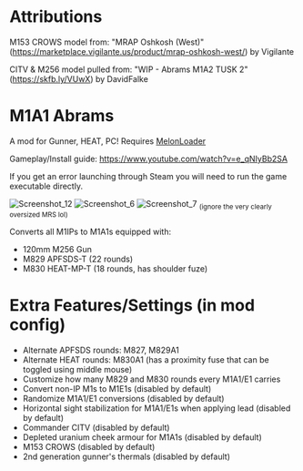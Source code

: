 # Attributions
M153 CROWS model from: "MRAP Oshkosh (West)" (https://marketplace.vigilante.us/product/mrap-oshkosh-west/) by Vigilante

CITV & M256 model pulled from: "WIP - Abrams M1A2 TUSK 2" (https://skfb.ly/VUwX) by DavidFalke

# M1A1 Abrams
A mod for Gunner, HEAT, PC! Requires [MelonLoader](https://github.com/LavaGang/MelonLoader/)

Gameplay/Install guide: https://www.youtube.com/watch?v=e_qNIyBb2SA

If you get an error launching through Steam you will need to run the game executable directly.

![Screenshot_12](https://github.com/thebeninator/M1A1Abrams/assets/89621837/1cac7672-1bf0-41ec-abaa-3a864b714daa)
![Screenshot_6](https://github.com/thebeninator/M1A1Abrams/assets/89621837/354d28e0-fa3d-49b2-89f4-368860f66dc9)
![Screenshot_7](https://github.com/thebeninator/M1A1Abrams/assets/89621837/1179f3f1-416f-4751-bd2b-4181dac90456)
<sub>(ignore the very clearly oversized MRS lol)</sub>



<p>
Converts all M1IPs to M1A1s equipped with: 
	<ul>
	<li>120mm M256 Gun</li>
	<li>M829 APFSDS-T (22 rounds)</li>
    	<li>M830 HEAT-MP-T (18 rounds, has shoulder fuze)</li>
 	</ul>
</p>

# Extra Features/Settings (in mod config)
<p>
	<ul> 
		<li>Alternate APFSDS rounds: M827, M829A1</li>
		<li>Alternate HEAT rounds: M830A1 (has a proximity fuse that can be toggled using middle mouse)</li>
		<li>Customize how many M829 and M830 rounds every M1A1/E1 carries</li>
		<li>Convert non-IP M1s to M1E1s (disabled by default)</li>
		<li>Randomize M1A1/E1 conversions (disabled by default) </li>
 		<li>Horizontal sight stabilization for M1A1/E1s when applying lead (disabled by default)</li>
		<li>Commander CITV (disabled by default)</li>
		<li>Depleted uranium cheek armour for M1A1s (disabled by default)</li>
		<li>M153 CROWS (disabled by default)</li>
		<li>2nd generation gunner's thermals (disabled by default)</li>
	</ul>
</p>
